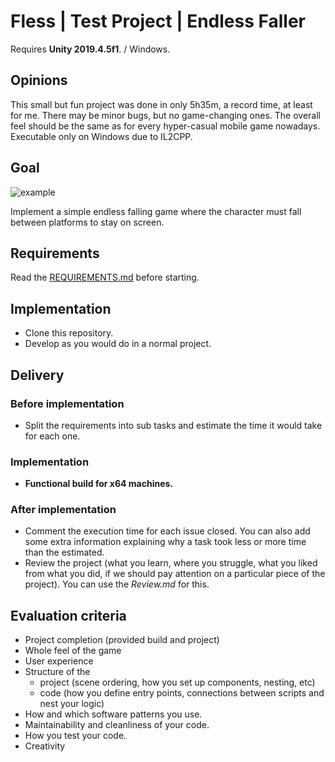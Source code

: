 # Fless | Test Project | Endless Faller 

Requires **Unity 2019.4.5f1**. / Windows.

## Opinions

This small but fun project was done in only 5h35m, a record time, at least for me. There may be minor bugs, but no game-changing ones. The overall feel should be the same as for every hyper-casual mobile game nowadays. Executable only on Windows due to IL2CPP.


## Goal 

![example](Images/example-faller.gif)

Implement a simple endless falling game where the character must fall between platforms to stay on screen. 

## Requirements

Read the [REQUIREMENTS.md](https://github.com/innerspacetrainings/Application-Endless-Faller/blob/master/REQUIREMENTS.md) before starting.

## Implementation 

- Clone this repository. 
- Develop as you would do in a normal project. 

## Delivery 

### Before implementation 

- Split the requirements into sub tasks and estimate the time it would take for each one.

### Implementation 

- **Functional build for x64 machines.** 

### After implementation 

- Comment the execution time for each issue closed. You can also add some extra information explaining why a task took less or more time than the estimated.
- Review the project (what you learn, where you struggle, what you liked from what you did, if we should pay attention on a particular piece of the project). You can use the *Review.md* for this. 

## Evaluation criteria 

- Project completion (provided build and project) 
- Whole feel of the game
- User experience
- Structure of the 
    - project (scene ordering, how you set up components, nesting, etc)
    - code (how you define entry points, connections between scripts and nest your logic)
- How and which software patterns you use. 
- Maintainability and cleanliness of your code. 
- How you test your code. 
- Creativity 
